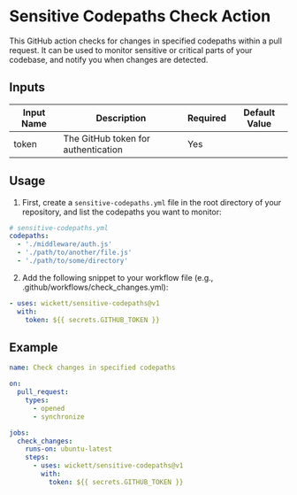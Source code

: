 # Sensitive Codepaths Check Action

This GitHub action checks for changes in specified codepaths within a pull request. It can be used to monitor sensitive or critical parts of your codebase, and notify you when changes are detected.

## Inputs

| Input Name | Description                        | Required | Default Value |
|------------|------------------------------------|----------|---------------|
| token      | The GitHub token for authentication| Yes      |               |

## Usage

1. First, create a `sensitive-codepaths.yml` file in the root directory of your repository, and list the codepaths you want to monitor:

```yaml
# sensitive-codepaths.yml
codepaths:
  - './middleware/auth.js'
  - './path/to/another/file.js'
  - './path/to/some/directory'
```

2. Add the following snippet to your workflow file (e.g., .github/workflows/check_changes.yml):

```yaml
- uses: wickett/sensitive-codepaths@v1
  with:
    token: ${{ secrets.GITHUB_TOKEN }}
```

## Example

```yaml
name: Check changes in specified codepaths

on:
  pull_request:
    types:
      - opened
      - synchronize

jobs:
  check_changes:
    runs-on: ubuntu-latest
    steps:
      - uses: wickett/sensitive-codepaths@v1
        with:
          token: ${{ secrets.GITHUB_TOKEN }}
```
